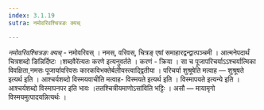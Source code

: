 ```yaml
---
index: 3.1.19
sutra: नमोवरिवश्चित्रङः क्यच्

---
```

_नमोवरिवश्चित्रङः क्यच्_ - नमोवरिवस् । नमस्, वरिवस्, चित्रङ् एषां समाहारद्वन्द्वात्पञ्चमी । आत्मनेपदार्थं चित्रशब्दो ङिन्निर्दिष्टः ।शब्दवैरे॑त्यतः करणे इत्यनुवर्तते । करणं - क्रिया । सा च पूजापरिचर्याऽ‌ऽश्चर्यात्मिका विवक्षिता,नमसः पूजायां॑वरिवसः कारकविभक्तेर्बलीयस्त्वाद्द्वितीया । परिचर्या शुश्रूषेति मत्वाह —  शुश्रूषते इत्यर्थ इति । आश्चर्यशब्दो विस्मयवाचीति मत्वाह- विस्मयते इत्यर्थ इति । विस्मापयते इत्यन्ये इति । आश्चर्यशब्दो विस्मापनपर इति भावः ।ततश्चित्रीयमाणोऽसा॑विति भट्टिः । असौ —  मायामृगो विस्मयमुत्पादयन्नित्यर्थः । 